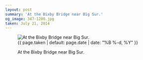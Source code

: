 ```yaml
---
layout: post
summary: 'At the Bixby Bridge near Big Sur.'
og_image: 347-1280.jpg
taken: July 21, 2014
---
```


<figure class="post" data-src="{{ site.assets_url }}/{{ page.og_image }}">
<img alt="At the Bixby Bridge near Big Sur." sizes="(min-width: 700px) 50vw, calc(100vw - 2rem)" src="{{ site.assets_url }}/347-640.jpg" srcset="{{ site.assets_url }}/347-1280.jpg 1280w, {{ site.assets_url }}/347-960.jpg 960w, {{ site.assets_url }}/347-640.jpg 640w, {{ site.assets_url }}/347-320.jpg 320w"/>
<figcaption>
<time>{{ page.taken | default: page.date | date: "%B %-d, %Y" }}</time>
<p>At the Bixby Bridge near Big Sur.</p>
</figcaption>
</figure>

